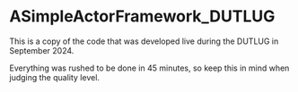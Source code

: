 # ASimpleActorFramework_DUTLUG

This is a copy of the code that was developed live during the DUTLUG in September 2024.

Everything was rushed to be done in 45 minutes, so keep this in mind when judging the quality level.
